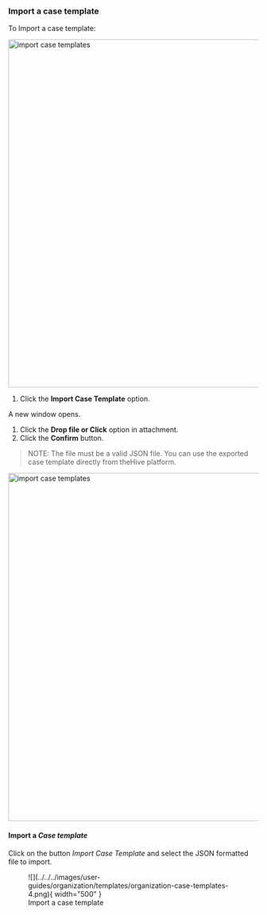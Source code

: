 ### Import a case template

To Import a case template: 

<img src="/thehive/images/user-guides/organization/configure-organization/import-case-templates.png" alt=" import case templates" width="700" height="700"/>

1. Click the **Import Case Template** option. 

A new window opens. 

1. Click the **Drop file or Click** option in attachment. 
2. Click the **Confirm** button. 

> NOTE: The file must be a valid JSON file. You can use the exported case template directly from theHive platform. 

<img src="/thehive/images/user-guides/organization/configure-organization/import-a-case-template.png" alt=" import case templates" width="700" height="700"/>

#### Import a *Case template*
Click on the button *Import Case Template* and select the JSON formatted file to import.

<figure markdown>
![](../../../images/user-guides/organization/templates/organization-case-templates-4.png){ width="500" }
<figcaption>Import a case template</figcaption>
</figure>